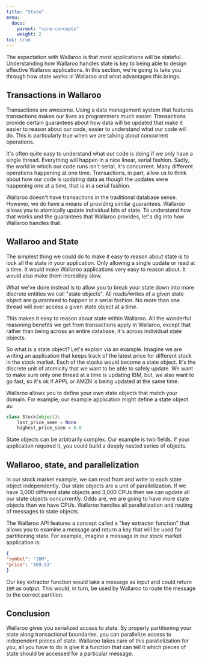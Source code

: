 ```yaml
---
title: "State"
menu:
  docs:
    parent: "core-concepts"
    weight: 2
toc: true
---
```

The expectation with Wallaroo is that most applications will be stateful. Understanding how Wallaroo handles state is key to being able to design effective Wallaroo applications. In this section, we're going to take you through how state works in Wallaroo and what advantages this brings.

## Transactions in Wallaroo

Transactions are awesome. Using a data management system that features transactions makes our lives as programmers much easier. Transactions provide certain guarantees about how data will be updated that make it easier to reason about our code, easier to understand what our code will do. This is particularly true when we are talking about concurrent operations.

It's often quite easy to understand what our code is doing if we only have a single thread. Everything will happen in a nice linear, serial fashion. Sadly, the world in which our code runs isn't serial, it's concurrent. Many different operations happening at one time. Transactions, in part, allow us to think about how our code is updating data as though the updates were happening one at a time, that is in a serial fashion.

Wallaroo doesn't have transactions in the traditional database sense. However, we do have a means of providing similar guarantees. Wallaroo allows you to atomically update individual bits of state. To understand how that works and the guarantees that Wallaroo provides, let's dig into how Wallaroo handles that.

## Wallaroo and State

The simplest thing we could do to make it easy to reason about state is to lock all the state in your application. Only allowing a single update or read at a time. It would make Wallaroo applications very easy to reason about. It would also make them incredibly slow.

What we've done instead is to allow you to break your state down into more discrete entities we call "state objects". All reads/writes of a given state object are guaranteed to happen in a serial fashion. No more than one thread will ever access a given state object at a time.

This makes it easy to reason about state within Wallaroo. All the wonderful reasoning benefits we get from transactions apply in Wallaroo, except that rather than being across an entire database, it's across individual state objects.

So what is a state object? Let's explain via an example. Imagine we are writing an application that keeps track of the latest price for different stock in the stock market. Each of the stocks would become a state object. It's the discrete unit of atomicity that we want to be able to safely update. We want to make sure only one thread at a time is updating IBM, but, we also want to go fast, so it's ok if APPL or AMZN is being updated at the same time.

Wallaroo allows you to define your own state objects that match your domain. For example, our example application might define a state object as:

```python
class Stock(object):
    last_price_seen = None
    highest_price_seen = 0.0
```

State objects can be arbitrarily complex. Our example is two fields. If your application required it, you could build a deeply nested series of objects.

## Wallaroo, state, and parallelization

In our stock market example, we can read from and write to each state object independently. Our state objects are a unit of parallelization. If we have 3,000 different state objects and 3,000 CPUs then we can update all our state objects concurrently. Odds are, we are going to have more state objects than we have CPUs. Wallaroo handles all parallelization and routing of messages to state objects.

The Wallaroo API features a concept called a "key extractor function" that allows you to examine a message and return a key that will be used for partitioning state. For example, imagine a message in our stock market application is:

```json
{
"symbol": "IBM",
"price": "169.53"
}
```

Our key extractor function would take a message as input and could return `IBM` as output. This would, in turn, be used by Wallaroo to route the message to the correct partition.

## Conclusion

Wallaroo gives you serialized access to state. By properly partitioning your state along transactional boundaries, you can parallelize access to independent pieces of state. Wallaroo takes care of this parallelization for you, all you have to do is give it a function that can tell it which pieces of state should be accessed for a particular message.
